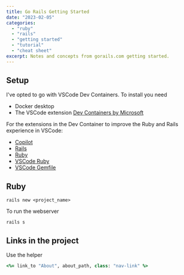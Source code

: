 ```yaml
---
title: Go Rails Getting Started
date: "2023-02-05"
categories: 
  - "ruby"
  - "rails"
  - "getting started"
  - "tutorial"
  - "cheat sheet"
excerpt: Notes and concepts from gorails.com getting started.
---
```


## Setup
I've opted to go with VSCode Dev Containers.  To install you need 
- Docker desktop
- The VSCode extension [Dev Containers by Microsoft](https://marketplace.visualstudio.com/items?itemName=ms-vscode-remote.remote-containers)


For the extensions in the Dev Container to improve the Ruby and Rails experience in VSCode:
- [Copilot](https://marketplace.visualstudio.com/items?itemName=GitHub.copilot)
- [Rails](https://marketplace.visualstudio.com/items?itemName=bung87.rails)
- [Ruby](https://marketplace.visualstudio.com/items?itemName=rebornix.Ruby)
- [VSCode Ruby](https://marketplace.visualstudio.com/items?itemName=wingrunr21.vscode-ruby)
- [VSCode Gemfile](https://marketplace.visualstudio.com/items?itemName=bung87.vscode-gemfile)

## Ruby 

```shell
rails new <project_name>
```

To run the webserver
```shell
rails s
```

## Links in the project

Use the helper
```ruby
<%= link_to "About", about_path, class: "nav-link" %>
```